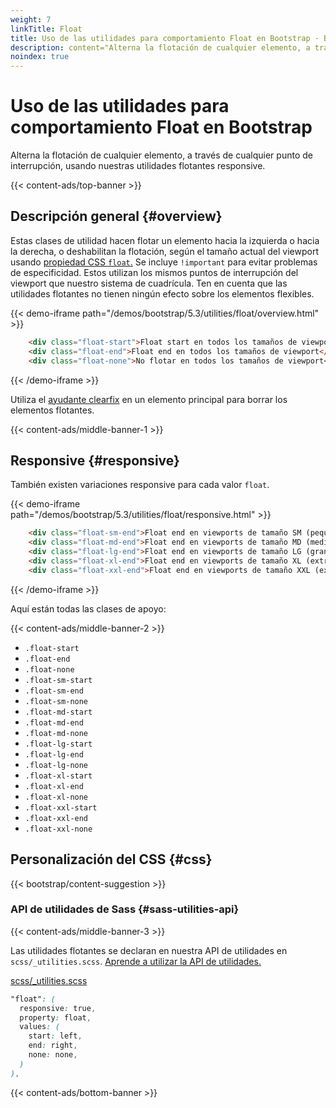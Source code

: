 ```yaml
---
weight: 7
linkTitle: Float
title: Uso de las utilidades para comportamiento Float en Bootstrap · Bootstrap en Español v5.3
description: content="Alterna la flotación de cualquier elemento, a través de cualquier punto de interrupción, usando nuestras utilidades flotantes responsive."
noindex: true
---
```


# Uso de las utilidades para comportamiento Float en Bootstrap

Alterna la flotación de cualquier elemento, a través de cualquier punto de interrupción, usando nuestras utilidades flotantes responsive.

{{< content-ads/top-banner >}}

Descripción general {#overview}
--------------------------------

Estas clases de utilidad hacen flotar un elemento hacia la izquierda o hacia la derecha, o deshabilitan la flotación, según el tamaño actual del viewport usando [propiedad CSS `float`.](https://developer.mozilla.org/en-US/docs/Web/CSS/float) Se incluye `!important` para evitar problemas de especificidad. Estos utilizan los mismos puntos de interrupción del viewport que nuestro sistema de cuadrícula. Ten en cuenta que las utilidades flotantes no tienen ningún efecto sobre los elementos flexibles.

{{< demo-iframe path="/demos/bootstrap/5.3/utilities/float/overview.html" >}}
```html {filename="HTML"}
    <div class="float-start">Float start en todos los tamaños de viewport</div><br>
    <div class="float-end">Float end en todos los tamaños de viewport</div><br>
    <div class="float-none">No flotar en todos los tamaños de viewport</div>
```
{{< /demo-iframe >}}

Utiliza el [ayudante clearfix](/bootstrap/5.3/helpers/clearfix) en un elemento principal para borrar los elementos flotantes.

{{< content-ads/middle-banner-1 >}}

Responsive {#responsive}
-------------------------

También existen variaciones responsive para cada valor `float`.

{{< demo-iframe path="/demos/bootstrap/5.3/utilities/float/responsive.html" >}}
```html {filename="HTML"}
    <div class="float-sm-end">Float end en viewports de tamaño SM (pequeño) o más ancho.</div><br>
    <div class="float-md-end">Float end en viewports de tamaño MD (mediano) o más ancho.</div><br>
    <div class="float-lg-end">Float end en viewports de tamaño LG (grande) o más anchas.</div><br>
    <div class="float-xl-end">Float end en viewports de tamaño XL (extra grande) o más anchas.</div><br>
    <div class="float-xxl-end">Float end en viewports de tamaño XXL (extra extra grande) o más anchas.</div><br>
```
{{< /demo-iframe >}}

Aquí están todas las clases de apoyo:

{{< content-ads/middle-banner-2 >}}

* `.float-start`
* `.float-end`
* `.float-none`
* `.float-sm-start`
* `.float-sm-end`
* `.float-sm-none`
* `.float-md-start`
* `.float-md-end`
* `.float-md-none`
* `.float-lg-start`
* `.float-lg-end`
* `.float-lg-none`
* `.float-xl-start`
* `.float-xl-end`
* `.float-xl-none`
* `.float-xxl-start`
* `.float-xxl-end`
* `.float-xxl-none`

Personalización del CSS {#css}
-----------

{{< bootstrap/content-suggestion >}}

### API de utilidades de Sass {#sass-utilities-api}

{{< content-ads/middle-banner-3 >}}

Las utilidades flotantes se declaran en nuestra API de utilidades en `scss/_utilities.scss`. [Aprende a utilizar la API de utilidades.](/bootstrap/5.3/utilities/api/#using-the-api)

[scss/_utilities.scss](https://github.com/twbs/bootstrap/blob/v5.3.2/scss/_utilities.scss)

```scss {filename="scss/_utilities.scss"}
"float": (
  responsive: true,
  property: float,
  values: (
    start: left,
    end: right,
    none: none,
  )
),
```

{{< content-ads/bottom-banner >}}
